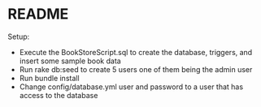 # README
Setup: 
* Execute the BookStoreScript.sql to create the database, triggers, and insert some sample book data
* Run rake db:seed to create 5 users one of them being the admin user
* Run bundle install
* Change config/database.yml user and password to a user that has access to the database
